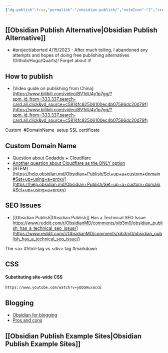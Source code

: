 ```yaml
---
{"dg-publish":true,"permalink":"/obsidian-publish/","noteIcon":"2","created":"","updated":""}
---
```


## [[Obsidian Publish Alternative\|Obsidian Publish Alternative]]
- #project/aborted 4/15/2023 - After much toiling, I abandoned any attempts and hopes of doing free publishing alternatives (Github/Hugo/Quarts)! Forget about it!

## How to publish

- [Video guide on publishing from China](https://www.bilibili.com/video/BV1dU4y1p7gg/?spm_id_from=333.337.search-card.all.click&vd_source=c5814fc82506100ec4b07566dc20d79f](https://www.bilibili.com/video/BV1dU4y1p7gg/?spm_id_from=333.337.search-card.all.click&vd_source=c5814fc82506100ec4b07566dc20d79f)

Custom  #DomainName  setup SSL certificate

## Custom Domain Name
- [Question about Godaddy + Cloudflare](https://forum.obsidian.md/t/moving-domain-to-obsidian-publish/54480)
- [Another question about Cloudflare as the ONLY option](https://forum.obsidian.md/t/alternatives-to-cloudfare-for-custom-domain-publish/11766/13)
- [RTFM](https://help.obsidian.md/Obsidian+Publish/Set+up+a+custom+domain#Set+up+using+a+proxy](https://help.obsidian.md/Obsidian+Publish/Set+up+a+custom+domain#Set+up+using+a+proxy)

## SEO Issues
 
- [[Obsidian Publish\|Obsidian Publish]] Has a Technical SEO Issue
	https://www.reddit.com/r/ObsidianMD/comments/xib3m0/obsidian_publish_has_a_technical_seo_issue/](https://www.reddit.com/r/ObsidianMD/comments/xib3m0/obsidian_publish_has_a_technical_seo_issue/)
  
The \<a\> #html-tag vs \<div\> tag #markdown

## CSS

#### Substituting site-wide CSS
	https://www.youtube.com/watch?v=yObQHuxaccE

## Blogging
- [Obsidian for blogging](https://www.reddit.com/r/ObsidianMD/comments/v7ouvk/would_obsidian_make_a_good_blogging_platformcms/)
- [Pros and cons](https://quantumgardener.blog/2022/01/27/pros-and-cons-of-using-obsidian-publish-to-blog/)

## [[Obsidian Publish Example Sites\|Obsidian Publish Example Sites]]
